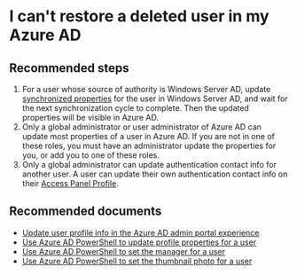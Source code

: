 <properties 
    pageTitle="I can't edit a user profile in my Azure AD"
    description="I can't edit a user profile in my Azure AD"
    service="microsoft.aad"
    resource="Microsoft_AAD_IAM"
    authors="Jeffsta-MSFT"
    selfHelpType="generic" 
    supportTopicIds="32615378"
    productPesIds="16578"
    cloudEnvironments="public"
 />

# I can't restore a deleted user in my Azure AD

## **Recommended steps**

1. For a user whose source of authority is Windows Server AD, update [synchronized properties](https://docs.microsoft.com/azure/active-directory/hybrid/reference-connect-sync-attributes-synchronized) for the user in Windows Server AD, and wait for the next synchronization cycle to complete. Then the updated properties will be visible in Azure AD.<br>
2. Only a global administrator or user administrator of Azure AD can update most properties of a user in Azure AD. If you are not in one of these roles, you must have an administrator update the properties for you, or add you to one of these roles.<br>
3. Only a global administrator can update authentication contact info for another user. A user can update their own authentication contact info on their [Access Panel Profile](https://account.activedirectory.windowsazure.com/r/#/profile).<br>

## **Recommended documents**

* [Update user profile info in the Azure AD admin portal experience](https://docs.microsoft.com/azure/active-directory/fundamentals/active-directory-users-profile-azure-portal)<br>
* [Use Azure AD PowerShell to update profile properties for a user](https://docs.microsoft.com/powershell/module/azuread/Set-AzureADUser?view=azureadps-2.0)<br>
* [Use Azure AD PowerShell to set the manager for a user](https://docs.microsoft.com/powershell/module/azuread/set-azureadusermanager?view=azureadps-2.0)<br>
* [Use Azure AD PowerShell to set the thumbnail photo for a user](https://docs.microsoft.com/powershell/module/azuread/set-azureaduserthumbnailphoto?view=azureadps-2.0)